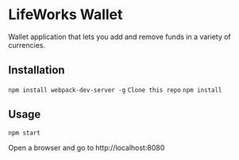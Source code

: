 # LifeWorks Wallet

Wallet application that lets you add and remove funds in a variety of currencies.

## Installation

`npm install webpack-dev-server -g`
`Clone this repo`
`npm install`

## Usage

`npm start`

Open a browser and go to http://localhost:8080
